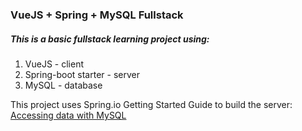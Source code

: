 ### VueJS + Spring + MySQL Fullstack 

##### This is a basic fullstack learning project using:

   1. VueJS - client
   2. Spring-boot starter - server
   3. MySQL - database

This project uses Spring.io Getting Started Guide to build the server:
[Accessing data with MySQL](https://spring.io/guides/gs/accessing-data-mysql/#scratch)

